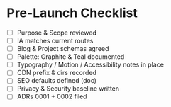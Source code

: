 # Pre-Launch Checklist

- [ ] Purpose & Scope reviewed
- [ ] IA matches current routes
- [ ] Blog & Project schemas agreed
- [ ] Palette: Graphite & Teal documented
- [ ] Typography / Motion / Accessibility notes in place
- [ ] CDN prefix & dirs recorded
- [ ] SEO defaults defined (doc)
- [ ] Privacy & Security baseline written
- [ ] ADRs 0001 + 0002 filed

